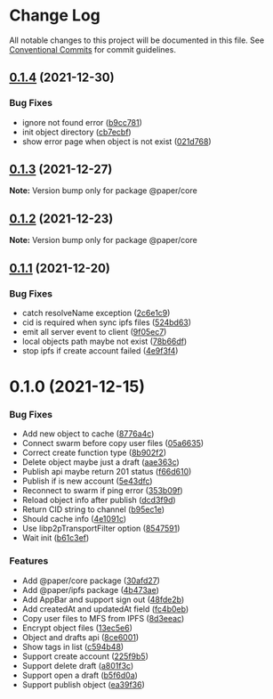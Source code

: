 # Change Log

All notable changes to this project will be documented in this file.
See [Conventional Commits](https://conventionalcommits.org) for commit guidelines.

## [0.1.4](https://github.com/li-yechao/paper/compare/@paper/core@0.1.3...@paper/core@0.1.4) (2021-12-30)

### Bug Fixes

- ignore not found error ([b9cc781](https://github.com/li-yechao/paper/commit/b9cc781188958ba3868fe37d9a7b419f76c3bace))
- init object directory ([cb7ecbf](https://github.com/li-yechao/paper/commit/cb7ecbf27efed6a09bca2072026afb77a779e00a))
- show error page when object is not exist ([021d768](https://github.com/li-yechao/paper/commit/021d7689bf50f4ca2c0ab9cd9c98ca06ae03f160))

## [0.1.3](https://github.com/li-yechao/paper/compare/@paper/core@0.1.2...@paper/core@0.1.3) (2021-12-27)

**Note:** Version bump only for package @paper/core

## [0.1.2](https://github.com/li-yechao/paper/compare/@paper/core@0.1.1...@paper/core@0.1.2) (2021-12-23)

**Note:** Version bump only for package @paper/core

## [0.1.1](https://github.com/li-yechao/paper/compare/@paper/core@0.1.0...@paper/core@0.1.1) (2021-12-20)

### Bug Fixes

- catch resolveName exception ([2c6e1c9](https://github.com/li-yechao/paper/commit/2c6e1c9ac9af0185023657f7f9b725c16eabc637))
- cid is required when sync ipfs files ([524bd63](https://github.com/li-yechao/paper/commit/524bd63a7b99ebe5ff21e982dc7c12c26e1f651e))
- emit all server event to client ([9f05ec7](https://github.com/li-yechao/paper/commit/9f05ec71f884b3e2bddc1af0e64205e894495c15))
- local objects path maybe not exist ([78b66df](https://github.com/li-yechao/paper/commit/78b66dfe2ddaf1e04c4727b53a5daeae6a79a37f))
- stop ipfs if create account failed ([4e9f3f4](https://github.com/li-yechao/paper/commit/4e9f3f421c1b6201c83cd96a80e486a65e2357f1))

# 0.1.0 (2021-12-15)

### Bug Fixes

- Add new object to cache ([8776a4c](https://github.com/li-yechao/paper/commit/8776a4c39b6a7fbd69cb41d8633810e3b5fa833c))
- Connect swarm before copy user files ([05a6635](https://github.com/li-yechao/paper/commit/05a6635eb7c43d0bd0dd0aeec9253982e3bde29d))
- Correct create function type ([8b902f2](https://github.com/li-yechao/paper/commit/8b902f2cd7f61706fa0b07c198032caaf73f2178))
- Delete object maybe just a draft ([aae363c](https://github.com/li-yechao/paper/commit/aae363c569f3530a992e24ce3f4fe67d96752c8f))
- Publish api maybe return 201 status ([f66d610](https://github.com/li-yechao/paper/commit/f66d6102d47ca4baf174205529f77e3120789c7a))
- Publish if is new account ([5e43dfc](https://github.com/li-yechao/paper/commit/5e43dfcc17d5264adb79b64c666432d464f91b04))
- Reconnect to swarm if ping error ([353b09f](https://github.com/li-yechao/paper/commit/353b09f7c0a3cfec0a532a279e643be3b0190f67))
- Reload object info after publish ([dcd3f9d](https://github.com/li-yechao/paper/commit/dcd3f9d723fde668126458b4b136625adb70e9ad))
- Return CID string to channel ([b95ec1e](https://github.com/li-yechao/paper/commit/b95ec1ed2008cbe297aaabb9e6acea6dcb48a3cb))
- Should cache info ([4e1091c](https://github.com/li-yechao/paper/commit/4e1091c930b0435b7aee575d982b5d09e58b63c3))
- Use libp2pTransportFilter option ([8547591](https://github.com/li-yechao/paper/commit/8547591269d5f3d2a2954f6c12a98d7735d1326d))
- Wait init ([b61c3ef](https://github.com/li-yechao/paper/commit/b61c3efe3c07a6a06aae7198917de4faeaf19291))

### Features

- Add @paper/core package ([30afd27](https://github.com/li-yechao/paper/commit/30afd2753ec0ea3b3286aa4c455ce49d75770952))
- Add @paper/ipfs package ([4b473ae](https://github.com/li-yechao/paper/commit/4b473ae99a2bc1d2385e9d7355cdc6dffbc93d01))
- Add AppBar and support sign out ([48fde2b](https://github.com/li-yechao/paper/commit/48fde2bb743a3b20278e81b8f766fd776e71f8ce))
- Add createdAt and updatedAt field ([fc4b0eb](https://github.com/li-yechao/paper/commit/fc4b0ebe24b92a9953c2aeec537149d1e6265c91))
- Copy user files to MFS from IPFS ([8d3eeac](https://github.com/li-yechao/paper/commit/8d3eeac7463faf9e40fabf870fb30da03c165c2a))
- Encrypt object files ([13ec5e6](https://github.com/li-yechao/paper/commit/13ec5e64c1c1562eae47957996b78b8ad663eba6))
- Object and drafts api ([8ce6001](https://github.com/li-yechao/paper/commit/8ce6001fcebd772469131782a1ce9b84b46b83db))
- Show tags in list ([c594b48](https://github.com/li-yechao/paper/commit/c594b4864d54427a6d36fd320a5a3dfdb7912988))
- Support create account ([225f9b5](https://github.com/li-yechao/paper/commit/225f9b5a992d65494a79c5ffd2fc8689fc4e6b98))
- Support delete draft ([a801f3c](https://github.com/li-yechao/paper/commit/a801f3cacda856582cecbf26818d7a06b42a4627))
- Support open a draft ([b5f6d0a](https://github.com/li-yechao/paper/commit/b5f6d0afde1a77cd4f52efd43dc5944fce1e3f09))
- Support publish object ([ea39f36](https://github.com/li-yechao/paper/commit/ea39f3612b63760b09677ef3a44146a53759478e))
